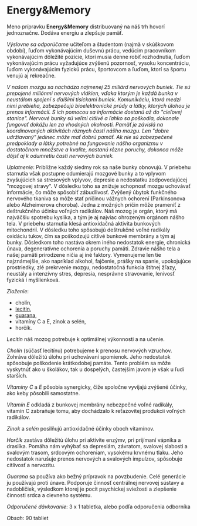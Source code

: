 Energy&Memory
=============

Meno prípravku **Energy&Memory** distribuovaný na náš trh hovorí jednoznačne.
Dodáva energiu a zlepšuje pamäť.

*Výslovne sa odporúčame* učiteľom a študentom (najmä v skúškovom období), ľuďom
vykonávajúcim duševnú prácu, vedúcim pracovníkom vykonávajúcim dôležité pozície,
ktorí musia denne robiť rozhodnutia, ľuďom vykonávajúcim prácu vyžadujúce
zvýšenú pozornosť, vysoku koncentráciu, ľuďom vykonávajúcim fyzickú prácu,
športovcom a ľuďom, ktorí sa športu venujú aj rekreačne.

*V našom mozgu sa nachádza najmenej 25 miliárd nervových buniek. Tie sú
prepojené miliónmi nervových vlákien, vďaka ktorým je každá bunka v neustálom
spojení s ďalšími tisíckami buniek. Komunikáciu, ktorá medzi nimi prebieha,
zabezpečujú bioelektronické prúdy a látky, ktorých úlohou je prenos informácií.
S ich pomocou sa informácie dostanú až do "cieľovej stanice". Nervové bunky sú
veľmi citlivé a ľahko sa poškodia, dokonale fungovať dokážu len za vhodných
okolností. Pamäť je závislá na koordinovaných aktivitách rôznych častí nášho
mozgu. Len "dobre udržiavaný" jedinec môže mať dobrú pamäť. Ak nie sú
zabezpečené predpoklady a látky potrebné na fungovanie nášho organizmu v
dostatočnom množstve a kvalite, nastanú rôzne poruchy, dokonca môže dôjsť aj k
odumretiu časti nervových buniek.*

*Uplatnenie*: Približne každý siedmy rok sa naše bunky obnovujú. V priebehu
starnutia však postupne odumierajú mozgové bunky a to vplyvom zvyšujúcich sa
stresových vplyvov, depresie a nedostatku zodpovedajúcej "mozgovej stravy". V
dôsledku toho sa znižuje schopnosť mozgu uchovávať informácie, čo môže spôsobiť
zábudlivosť. Zvýšený úbytok funkčného nervového tkaniva sa môže stať príčinou
vážnych ochorení (Parkinsonova alebo Alzheimerova choroba). Jedna z možných
príčin môže prameniť z deštrukčného účinku voľných radikálov. Náš mozog je
orgán, ktorý má najväčšiu spotrebu kyslíka, a tým je aj najviac ohrozeným
orgánom nášho tela. V priebehu starnutia klesá antioxidačná aktivita bunkových
mitochondrií. V dôsledku toho spôsobujú deštrukčné voľné radikály oxidáciu
tukov, čím sa poškodzujú citlivé bunkové membrány a tým aj bunky. Dôsledkom toho
nastáva okrem iného nedostatok energie, chronická únava, degeneratívne ochorenia
a poruchy pamäti. Zdravie nášho tela a našej pamäti prirodzene ničia aj iné
faktory. Vymenujeme len tie najznámejšie, ako napríklad alkohol, fajčenie,
prášky na spanie, upokojujúce prostriedky, zlé prekrvenie mozgu, nedostatočná
funkcia štítnej žľazy, neustály a intenzívny stres, depresia, nesprávne
stravovanie, lenivosť fyzická i myšlienková.

*Zloženie*:

* cholín,
* [lecitín](/sip/p/soja-fazulova/),
* [guarana](/sip/p/guarana/),
* vitamíny C a E, zinok a selén,
* horčík.

*Lecitín* náš mozog potrebuje k optimálnej výkonnosti a na učenie.

*Cholín* (súčasť lecitínu) potrebujeme k prenosu nervových vzruchov. Zohráva
dôležitú úlohu pri uchovávaní spomienok. Jeho nedostatok spôsobuje poškodenie
krátkodobej pamäte. Tento problém sa môže vyskytnúť ako u školákov, tak u
dospelých, častejším javom je však u ľudí starších.

*Vitamíny C* a *E* pôsobia synergicky, čiže spoločne vyvíjajú zvýšené účinky,
ako keby pôsobili samostatne.

*Vitamín E* odkladá z bunkovej membrány nebezpečné voľné radikály, vitamín C
zabraňuje tomu, aby dochádzalo k reťazovitej produkcii voľných radikálov.

*Zinok* a *selén* posilňujú antioxidačné účinky oboch vitamínov.

*Horčík* zastáva dôležitú úlohu pri aktivite enzýmv, pri prijímaní vápnika a
draslíka. Pomáha nám vyhýbať sa depresiám, závratom, svalovej slabosti a
svalovým trasom, srdcovým ochoreniam, vysokému krvnému tlaku. Jeho nedostatok
narušuje prenos nervových a svalových impulzov, spôsobuje citlivosť a nervozitu.

*Guarana* sa používa ako bežný prípravok na povzbudenie. Celé generácie ju
používajú proti únave. Podporuje činnosť centrálnej nervovej sústavy a
nadobličiek, výsledkom ktorej je pocit psychickej sviežosti a zlepšenie činnosti
srdca a cievneho systému.

*Odporučené dávkovanie*: 3 x 1 tabletka, alebo podľa odporučenia odborníka

*Obsah*: 90 tabliet

